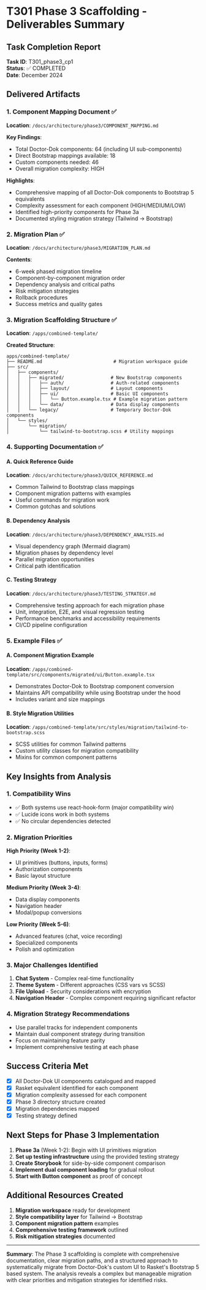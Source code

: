 # T301 Phase 3 Scaffolding - Deliverables Summary

## Task Completion Report

**Task ID**: T301_phase3_cp1  
**Status**: ✅ COMPLETED  
**Date**: December 2024  

## Delivered Artifacts

### 1. Component Mapping Document ✅
**Location**: `/docs/architecture/phase3/COMPONENT_MAPPING.md`

**Key Findings**:
- Total Doctor-Dok components: 64 (including UI sub-components)
- Direct Bootstrap mappings available: 18
- Custom components needed: 46
- Overall migration complexity: HIGH

**Highlights**:
- Comprehensive mapping of all Doctor-Dok components to Bootstrap 5 equivalents
- Complexity assessment for each component (HIGH/MEDIUM/LOW)
- Identified high-priority components for Phase 3a
- Documented styling migration strategy (Tailwind → Bootstrap)

### 2. Migration Plan ✅
**Location**: `/docs/architecture/phase3/MIGRATION_PLAN.md`

**Contents**:
- 6-week phased migration timeline
- Component-by-component migration order
- Dependency analysis and critical paths
- Risk mitigation strategies
- Rollback procedures
- Success metrics and quality gates

### 3. Migration Scaffolding Structure ✅
**Location**: `/apps/combined-template/`

**Created Structure**:
```
apps/combined-template/
├── README.md                          # Migration workspace guide
├── src/
│   ├── components/
│   │   ├── migrated/                 # New Bootstrap components
│   │   │   ├── auth/                 # Auth-related components
│   │   │   ├── layout/               # Layout components
│   │   │   ├── ui/                   # Basic UI components
│   │   │   │   └── Button.example.tsx # Example migration pattern
│   │   │   └── data/                 # Data display components
│   │   └── legacy/                   # Temporary Doctor-Dok components
│   └── styles/
│       └── migration/
│           └── tailwind-to-bootstrap.scss # Utility mappings
```

### 4. Supporting Documentation ✅

#### A. Quick Reference Guide
**Location**: `/docs/architecture/phase3/QUICK_REFERENCE.md`
- Common Tailwind to Bootstrap class mappings
- Component migration patterns with examples
- Useful commands for migration work
- Common gotchas and solutions

#### B. Dependency Analysis
**Location**: `/docs/architecture/phase3/DEPENDENCY_ANALYSIS.md`
- Visual dependency graph (Mermaid diagram)
- Migration phases by dependency level
- Parallel migration opportunities
- Critical path identification

#### C. Testing Strategy
**Location**: `/docs/architecture/phase3/TESTING_STRATEGY.md`
- Comprehensive testing approach for each migration phase
- Unit, integration, E2E, and visual regression testing
- Performance benchmarks and accessibility requirements
- CI/CD pipeline configuration

### 5. Example Files ✅

#### A. Component Migration Example
**Location**: `/apps/combined-template/src/components/migrated/ui/Button.example.tsx`
- Demonstrates Doctor-Dok to Bootstrap component conversion
- Maintains API compatibility while using Bootstrap under the hood
- Includes variant and size mappings

#### B. Style Migration Utilities
**Location**: `/apps/combined-template/src/styles/migration/tailwind-to-bootstrap.scss`
- SCSS utilities for common Tailwind patterns
- Custom utility classes for migration compatibility
- Mixins for common component patterns

## Key Insights from Analysis

### 1. Compatibility Wins
- ✅ Both systems use react-hook-form (major compatibility win)
- ✅ Lucide icons work in both systems
- ✅ No circular dependencies detected

### 2. Migration Priorities
**High Priority (Week 1-2)**:
- UI primitives (buttons, inputs, forms)
- Authorization components
- Basic layout structure

**Medium Priority (Week 3-4)**:
- Data display components
- Navigation header
- Modal/popup conversions

**Low Priority (Week 5-6)**:
- Advanced features (chat, voice recording)
- Specialized components
- Polish and optimization

### 3. Major Challenges Identified
1. **Chat System** - Complex real-time functionality
2. **Theme System** - Different approaches (CSS vars vs SCSS)
3. **File Upload** - Security considerations with encryption
4. **Navigation Header** - Complex component requiring significant refactor

### 4. Migration Strategy Recommendations
- Use parallel tracks for independent components
- Maintain dual component strategy during transition
- Focus on maintaining feature parity
- Implement comprehensive testing at each phase

## Success Criteria Met

- [x] All Doctor-Dok UI components catalogued and mapped
- [x] Rasket equivalent identified for each component
- [x] Migration complexity assessed for each component
- [x] Phase 3 directory structure created
- [x] Migration dependencies mapped
- [x] Testing strategy defined

## Next Steps for Phase 3 Implementation

1. **Phase 3a** (Week 1-2): Begin with UI primitives migration
2. **Set up testing infrastructure** using the provided testing strategy
3. **Create Storybook** for side-by-side component comparison
4. **Implement dual component loading** for gradual rollout
5. **Start with Button component** as proof of concept

## Additional Resources Created

1. **Migration workspace** ready for development
2. **Style compatibility layer** for Tailwind → Bootstrap
3. **Component migration pattern** examples
4. **Comprehensive testing framework** outlined
5. **Risk mitigation strategies** documented

---

**Summary**: The Phase 3 scaffolding is complete with comprehensive documentation, clear migration paths, and a structured approach to systematically migrate from Doctor-Dok's custom UI to Rasket's Bootstrap 5 based system. The analysis reveals a complex but manageable migration with clear priorities and mitigation strategies for identified risks.